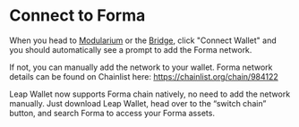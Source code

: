# Connect to Forma

When you head to [Modularium](https://modularium.art/) or the [Bridge](https://bridge.forma.art/), click "Connect Wallet" and you should automatically see a prompt to add the Forma network.

If not, you can manually add the network to your wallet. Forma network details can be found on Chainlist here:
https://chainlist.org/chain/984122

Leap Wallet now supports Forma chain natively, no need to add the network manually. Just download Leap Wallet, head over to the “switch chain” button, and search Forma to access your Forma assets.